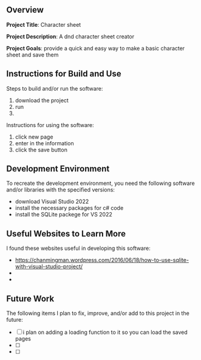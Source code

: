 ## Overview

**Project Title**: Character sheet

**Project Description**: A dnd character sheet creator

**Project Goals**: provide a quick and easy way to make a basic character sheet and save them

## Instructions for Build and Use

Steps to build and/or run the software:

1. download the project
2. run
3.

Instructions for using the software:

1. click new page
2. enter in the information
3. click the save button

## Development Environment 

To recreate the development environment, you need the following software and/or libraries with the specified versions:

* download Visual Studio 2022
* install the necessary packages for c# code
* install the SQLite packege for VS 2022

## Useful Websites to Learn More

I found these websites useful in developing this software:

* https://chanmingman.wordpress.com/2016/06/18/how-to-use-sqlite-with-visual-studio-project/
*
*

## Future Work

The following items I plan to fix, improve, and/or add to this project in the future:

* [ ] i plan on adding a loading function to it so you can load the saved pages
* [ ]
* [ ]
